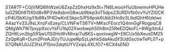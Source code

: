$START$F+CGjVMQ6IhWzeU6ZxpZzDhxHz9x5t+7N6LmooH1uUbnemvHPUHeIuGZ9Dh9TtX0d8vRP3Ve8sbmG8wub9bkp3oT5dps23URDVfb0cvYuYZlGCKcP4USbXUg/t1b8Rx1P4DwKnESkpcS/P56psk6Ubb2Hn9z3LIbdQhH6IzklwcA4azYv33J9sLXnzFxEzey/CLVNFwTS6TV+MKscFEorz1Q4nnGgFRogpqC8QMgWh7W7pxypXxcvYsFU1bj02Xwobwph50h8m25ReEDQkoFL+8Wg/bh4JZQH6Lvn2bg591jwU1S0HcWvNhra/7uBKS+qoxlowgW+E8CUx5bXeusDM25ZzQpKqR+Dum2PreAJD/yTUJupeRpSzLykhkSdaAkuSf3UdGsctiwTePL0T+p07QiNA1JUJZ3fxLP15no2dqhUYV2xipL4XLfO7+6CX4s$END$